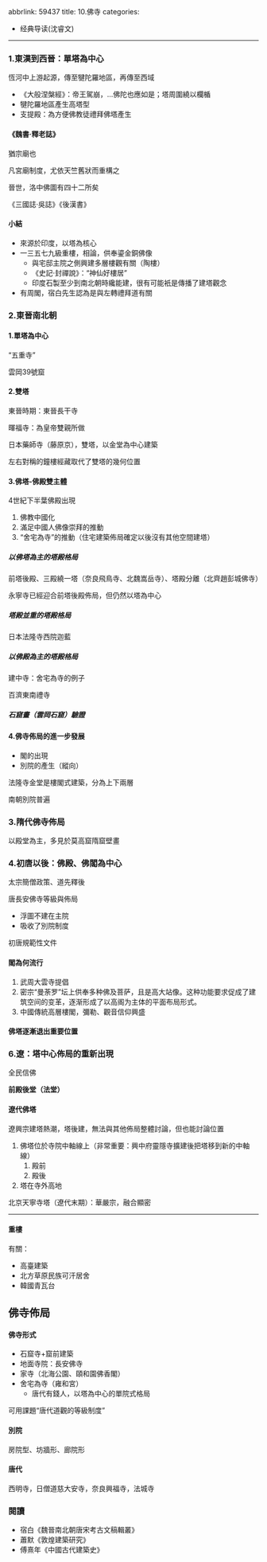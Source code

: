 abbrlink: 59437
title: 10.佛寺
categories:
  - 经典导读(沈睿文)
---
### 1.東漢到西晉：單塔為中心

恆河中上游起源，傳至犍陀羅地區，再傳至西域

- 《大般涅槃經》：帝王駕崩，…佛陀也應如是；塔周圍繞以欄楯
- 犍陀羅地區產生高塔型
- 支提殿：為方便佛教徒禮拜佛塔產生

#### 《魏書·釋老誌》

猶宗廟也

凡宮廟制度，尤依天竺舊狀而重構之

晉世，洛中佛圖有四十二所矣

《三國誌·吳誌》《後漢書》

#### 小結

- 來源於印度，以塔為核心
- 一三五七九級重樓，相論，供奉鎏金銅佛像
	- 與宅邸主院之側興建多層樓觀有關（陶樓）
	- 《史記·封禪說》：“神仙好樓居”
	- 印度石製至少到南北朝時纔能建，很有可能衹是傳播了建塔觀念
- 有周閣，宿白先生認為是與左轉禮拜道有關

### 2.東晉南北朝

#### 1.單塔為中心

“五重寺”

雲岡39號窟

#### 2.雙塔

東晉時期：東晉長干寺

暉福寺：為皇帝雙親所做

日本藥師寺（藤原京），雙塔，以金堂為中心建築

左右對稱的鐘樓經藏取代了雙塔的幾何位置

#### 3.佛塔-佛殿雙主體

4世紀下半葉佛殿出現

1. 佛教中國化
2. 滿足中國人佛像崇拜的推動
3. “舍宅為寺”的推動（住宅建築佈局確定以後沒有其他空間建塔）

##### 以佛塔為主的塔殿格局

前塔後殿、三殿繞一塔（奈良飛鳥寺、北魏嵩岳寺）、塔殿分離（北齊趙彭城佛寺）

永寧寺已經迎合前塔後殿佈局，但仍然以塔為中心

##### 塔殿並重的塔殿格局

日本法隆寺西院迦藍

##### 以佛殿為主的塔殿格局

建中寺：舍宅為寺的例子

百濟東南禮寺

##### 石窟畫（雲岡石窟）驗證

#### 4.佛寺佈局的進一步發展

- 閣的出現
- 別院的產生（縱向）

法隆寺金堂是樓閣式建築，分為上下兩層

南朝別院普遍

### 3.隋代佛寺佈局

以殿堂為主，多見於莫高窟隋窟壁畫

### 4.初唐以後：佛殿、佛閣為中心

太宗簡僧政策、道先釋後

唐長安佛寺等級與佈局

- 浮圖不建在主院
- 吸收了別院制度

初唐規範性文件

#### 閣為何流行

1. 武周大雲寺提倡
2. 密宗“曼荼罗”坛上供奉多种佛及菩萨，且是高大站像。这种功能要求促成了建筑空间的变革，逐渐形成了以高阁为主体的平面布局形式。
3. 中國傳統高層樓閣，彌勒、觀音信仰興盛

#### 佛塔逐漸退出重要位置

### 6.遼：塔中心佈局的重新出現

全民信佛

**前殿後堂（法堂）**

#### 遼代佛塔

遼興宗建塔熱潮，塔後建，無法與其他佈局整體討論，但也能討論位置

1. 佛塔位於寺院中軸線上（非常重要：興中府靈隱寺擴建後把塔移到新的中軸線）
	1. 殿前
	2. 殿後
2. 塔在寺外高地

北京天寧寺塔（遼代末期）：華嚴宗，融合顯密

***

#### 重樓

有關：

- 高臺建築
- 北方草原民族可汗居舍
- 韓國青瓦台

## 佛寺佈局

#### 佛寺形式

- 石窟寺+窟前建築
- 地面寺院：長安佛寺
- 家寺（北海公園、頤和園佛香閣）
- 舍宅為寺（雍和宮）
	- 唐代有錢人，以塔為中心的單院式格局

可用課題“唐代道觀的等級制度”

#### 別院

房院型、坊牆形、廊院形

#### 唐代

西明寺，日僧道慈大安寺，奈良興福寺，法城寺

### 閱讀

- 宿白《魏晉南北朝唐宋考古文稿輯叢》
- 蕭默《敦煌建築研究》
- 傅熹年《中國古代建築史》
